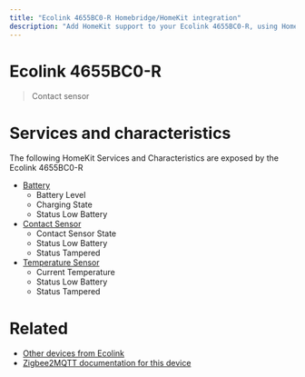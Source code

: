 ```yaml
---
title: "Ecolink 4655BC0-R Homebridge/HomeKit integration"
description: "Add HomeKit support to your Ecolink 4655BC0-R, using Homebridge, Zigbee2MQTT and homebridge-z2m."
---
```

<!---
This file has been GENERATED using src/docgen/docgen.ts
DO NOT EDIT THIS FILE MANUALLY!
-->
# Ecolink 4655BC0-R
> Contact sensor


# Services and characteristics
The following HomeKit Services and Characteristics are exposed by
the Ecolink 4655BC0-R

* [Battery](../../battery.md)
  * Battery Level
  * Charging State
  * Status Low Battery
* [Contact Sensor](../../sensors.md)
  * Contact Sensor State
  * Status Low Battery
  * Status Tampered
* [Temperature Sensor](../../sensors.md)
  * Current Temperature
  * Status Low Battery
  * Status Tampered


# Related
* [Other devices from Ecolink](../index.md#ecolink)
* [Zigbee2MQTT documentation for this device](https://www.zigbee2mqtt.io/devices/4655BC0-R.html)